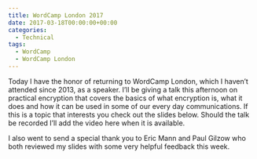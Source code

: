 ```yaml
---
title: WordCamp London 2017
date: 2017-03-18T00:00:00+00:00
categories:
  - Technical
tags:
  - WordCamp
  - WordCamp London
---
```


Today I have the honor of returning to WordCamp London, which I haven’t attended since 2013, as a speaker. I’ll be giving a talk this afternoon on practical encryption that covers the basics of what encryption is, what it does and how it can be used in some of our every day communications. If this is a topic that interests you check out the slides below. Should the talk be recorded I’ll add the video here when it is available.

I also went to send a special thank you to Eric Mann and Paul Gilzow who both reviewed my slides with some very helpful feedback this week.